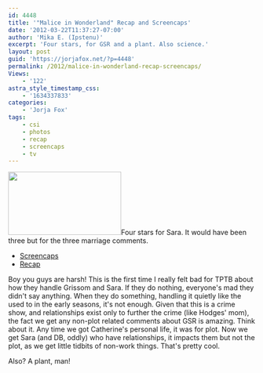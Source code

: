 ```yaml
---
id: 4448
title: '"Malice in Wonderland" Recap and Screencaps'
date: '2012-03-22T11:37:27-07:00'
author: 'Mika E. (Ipstenu)'
excerpt: 'Four stars, for GSR and a plant. Also science.'
layout: post
guid: 'https://jorjafox.net/?p=4448'
permalink: /2012/malice-in-wonderland-recap-screencaps/
Views:
    - '122'
astra_style_timestamp_css:
    - '1634337833'
categories:
    - 'Jorja Fox'
tags:
    - csi
    - photos
    - recap
    - screencaps
    - tv
---
```


<img class="alignleft size-medium wp-image-4450" title="From Grissom" src="//static.jorjafox.net/wordpress/2012/03/malice-120-230x129.png" alt="" width="230" height="129" />Four stars for Sara. It would have been three but for the three marriage comments.
<ul>
	<li><a href="https://jorjafox.net/gallery/tv/csi/season12/wonderland/">Screencaps</a></li>
	<li><a href="https://jorjafox.net/wiki/Malice_in_Wonderland">Recap</a></li>
</ul>
Boy you guys are harsh! This is the first time I really felt bad for TPTB about how they handle Grissom and Sara. If they do nothing, everyone's mad they didn't say anything. When they do something, handling it quietly like the used to in the early seasons, it's not enough. Given that this is a crime show, and relationships exist only to further the crime (like Hodges' mom), the fact we get any non-plot related comments about GSR is amazing. Think about it. Any time we got Catherine's personal life, it was for plot. Now we get Sara (and DB, oddly) who have relationships, it impacts them but not the plot, as we get little tidbits of non-work things. That's pretty cool.

Also? A plant, man!
